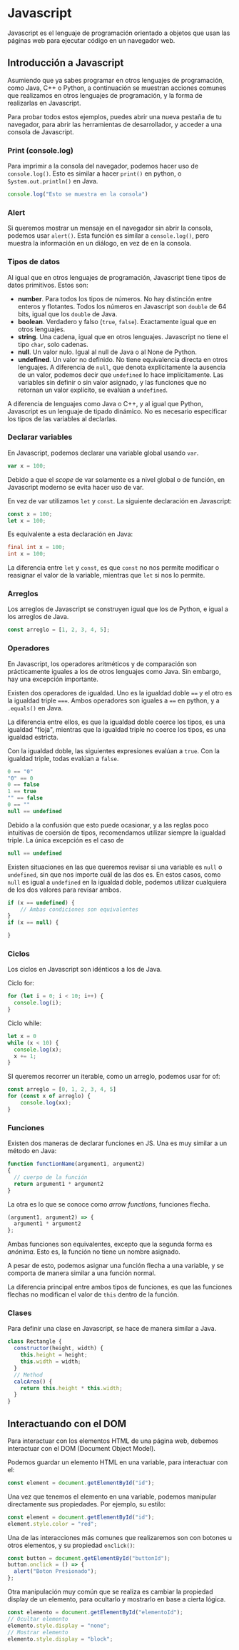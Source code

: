 # Javascript

Javascript es el lenguaje de programación orientado a objetos que usan las páginas web para ejecutar código en un navegador web.

## Introducción a Javascript

Asumiendo que ya sabes programar en otros lenguajes de programación, como Java, C++ o Python, a continuación se muestran acciones comunes que realizamos en otros lenguajes de programación, y la forma de realizarlas en Javascript.

Para probar todos estos ejemplos, puedes abrir una nueva pestaña de tu navegador, para abrir las herramientas de desarrollador, y acceder a una consola de Javascript.

### Print (console.log)

Para imprimir a la consola del navegador, podemos hacer uso de `console.log()`. Esto es similar a hacer `print()` en python, o `System.out.println()` en Java.

```javascript
console.log("Esto se muestra en la consola")
```

### Alert

Si queremos mostrar un mensaje en el navegador sin abrir la consola, podemos usar `alert()`. Esta función es similar a `console.log()`, pero muestra la información en un diálogo, en vez de en la consola.

### Tipos de datos

Al igual que en otros lenguajes de programación, Javascript tiene tipos de datos primitivos. Estos son:

- **number**. Para todos los tipos de números. No hay distinción entre enteros y flotantes. Todos los números en Javascript son `double` de 64 bits, igual que los `double` de Java.
- **boolean**. Verdadero y falso (`true`, `false`). Exactamente igual que en otros lenguajes.
- **string**. Una cadena, igual que en otros lenguajes. Javascript no tiene el tipo `char`, solo cadenas.
- **null**. Un valor nulo. Igual al null de Java o al None de Python.
- **undefined**. Un valor no definido. No tiene equivalencia directa en otros lenguajes. A diferencia de `null`, que denota explícitamente la ausencia de un valor, podemos decir que `undefined` lo hace implícitamente. Las variables sin definir o sin valor asignado, y las funciones que no retornan un valor explícito, se evalúan a `undefined`.

A diferencia de lenguajes como Java o C++, y al igual que Python, Javascript es un lenguaje de tipado dinámico. No es necesario especificar los tipos de las variables al declarlas.

### Declarar variables

En Javascript, podemos declarar una variable global usando `var`.

```javascript
var x = 100;
```

Debido a que el _scope_ de var solamente es a nivel global o de función, en Javascript moderno se evita hacer uso de var.

En vez de var utilizamos `let` y `const`. La siguiente declaración en Javascript:

```javascript
const x = 100;
let x = 100;
```

Es equivalente a esta declaración en Java:

```java
final int x = 100;
int x = 100;
```

La diferencia entre `let` y `const`, es que `const` no nos permite modificar o reasignar el valor de la variable, mientras que `let` si nos lo permite.

### Arreglos

Los arreglos de Javascript se construyen igual que los de Python, e igual a los arreglos de Java.

```javascript
const arreglo = [1, 2, 3, 4, 5];
```

### Operadores

En Javascript, los operadores aritméticos y de comparación son prácticamente iguales a los de otros lenguajes como Java. Sin embargo, hay una excepción importante.

Existen dos operadores de igualdad. Uno es la igualdad doble `==` y el otro es la igualdad triple `===`. Ambos operadores son iguales a `==` en python, y a `.equals()` en Java.

La diferencia entre ellos, es que la igualdad doble coerce los tipos, es una igualdad "floja", mientras que la igualdad triple no coerce los tipos, es una igualdad estricta.

Con la igualdad doble, las siguientes expresiones evalúan a `true`. Con la igualdad triple, todas evalúan a `false`.

```javascript
0 == "0"
"0" == 0
0 == false
1 == true
"" == false
0 == ""
null == undefined
```

Debido a la confusión que esto puede ocasionar, y a las reglas poco intuitivas de coersión de tipos, recomendamos utilizar siempre la igualdad triple. La única excepción es el caso de

```javascript
null == undefined
```

Existen situaciones en las que queremos revisar si una variable es `null` o `undefined`, sin que nos importe cuál de las dos es. En estos casos, como `null` es igual a `undefined` en la igualdad doble, podemos utilizar cualquiera de los dos valores para revisar ambos.

```javascript
if (x == undefined) {
    // Ambas condiciones son equivalentes
}
if (x == null) {

}
```

### Ciclos

Los ciclos en Javascript son idénticos a los de Java.

Ciclo for:

```javascript
for (let i = 0; i < 10; i++) {
  console.log(i);
}
```

Ciclo while:

```javascript
let x = 0
while (x < 10) {
  console.log(x);
  x += 1;
}
```

SI queremos recorrer un iterable, como un arreglo, podemos usar for of:

```javascript
const arreglo = [0, 1, 2, 3, 4, 5]
for (const x of arreglo) {
    console.log(xx);
}
```

### Funciones

Existen dos maneras de declarar funciones en JS. Una es muy similar a un método en Java:

```javascript
function functionName(argument1, argument2)
{
  // cuerpo de la función
  return argument1 * argument2
}
```

La otra es lo que se conoce como _arrow functions_, funciones flecha.

```javascript
(argument1, argument2) => {
  argument1 * argument2
};
```

Ambas funciones son equivalentes, excepto que la segunda forma es _anónima_. Esto es, la función no tiene un nombre asignado.

A pesar de esto, podemos asignar una función flecha a una variable, y se comporta de manera similar a una función normal.

La diferencia principal entre ambos tipos de funciones, es que las funciones flechas no modifican el valor de `this` dentro de la función.

### Clases

Para definir una clase en Javascript, se hace de manera similar a Java.

```javascript
class Rectangle {
  constructor(height, width) {
    this.height = height;
    this.width = width;
  }
  // Method
  calcArea() {
    return this.height * this.width;
  }
}
```

## Interactuando con el DOM

Para interactuar con los elementos HTML de una página web, debemos interactuar con el DOM (Document Object Model).

Podemos guardar un elemento HTML en una variable, para interactuar con el:

```javascript
const element = document.getElementById("id");
```

Una vez que tenemos el elemento en una variable, podemos manipular directamente sus propiedades. Por ejemplo, su estilo:

```javascript
const element = document.getElementById("id");
element.style.color = "red";
```

Una de las interacciones más comunes que realizaremos son con botones u otros elementos, y su propiedad `onclick()`:

```javascript
const button = document.getElementById("buttonId");
button.onclick = () => {
  alert("Boton Presionado");
};
```

Otra manipulación muy común que se realiza es cambiar la propiedad display de un elemento, para ocultarlo y mostrarlo en base a cierta lógica.

```javascript
const elemento = document.getElementById("elementoId");
// Ocultar elemento
elemento.style.display = "none";
// Mostrar elemento
elemento.style.display = "block";
```
